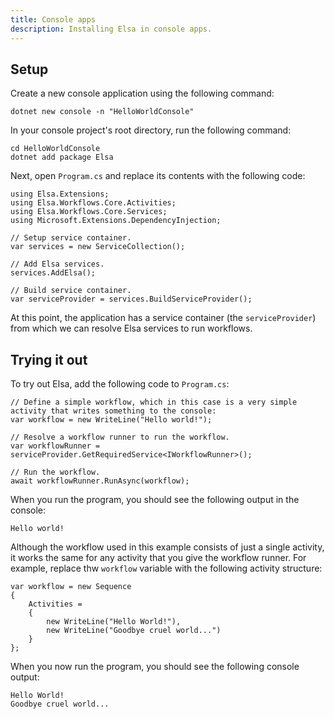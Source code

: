 ```yaml
---
title: Console apps
description: Installing Elsa in console apps.
---
```


## Setup

Create a new console application using the following command:

```shell
dotnet new console -n "HelloWorldConsole"
```

In your console project's root directory, run the following command:

```shell
cd HelloWorldConsole
dotnet add package Elsa
```

Next, open `Program.cs` and replace its contents with the following code:

```clike
using Elsa.Extensions;
using Elsa.Workflows.Core.Activities;
using Elsa.Workflows.Core.Services;
using Microsoft.Extensions.DependencyInjection;

// Setup service container.
var services = new ServiceCollection();

// Add Elsa services.
services.AddElsa();

// Build service container.
var serviceProvider = services.BuildServiceProvider();
```

At this point, the application has a service container (the `serviceProvider`) from which we can resolve Elsa services to run workflows.

## Trying it out

To try out Elsa, add the following code to `Program.cs`:

```clike
// Define a simple workflow, which in this case is a very simple activity that writes something to the console:
var workflow = new WriteLine("Hello world!");

// Resolve a workflow runner to run the workflow.
var workflowRunner = serviceProvider.GetRequiredService<IWorkflowRunner>();

// Run the workflow.
await workflowRunner.RunAsync(workflow);
```

When you run the program, you should see the following output in the console:

```shell
Hello world!
```

Although the workflow used in this example consists of just a single activity, it works the same for any activity that you give the workflow runner.
For example, replace thw `workflow` variable with the following activity structure:

```clike
var workflow = new Sequence
{
    Activities =
    {
        new WriteLine("Hello World!"), 
        new WriteLine("Goodbye cruel world...")
    }
};
```

When you now run the program, you should see the following console output:

```shell
Hello World!
Goodbye cruel world...
```